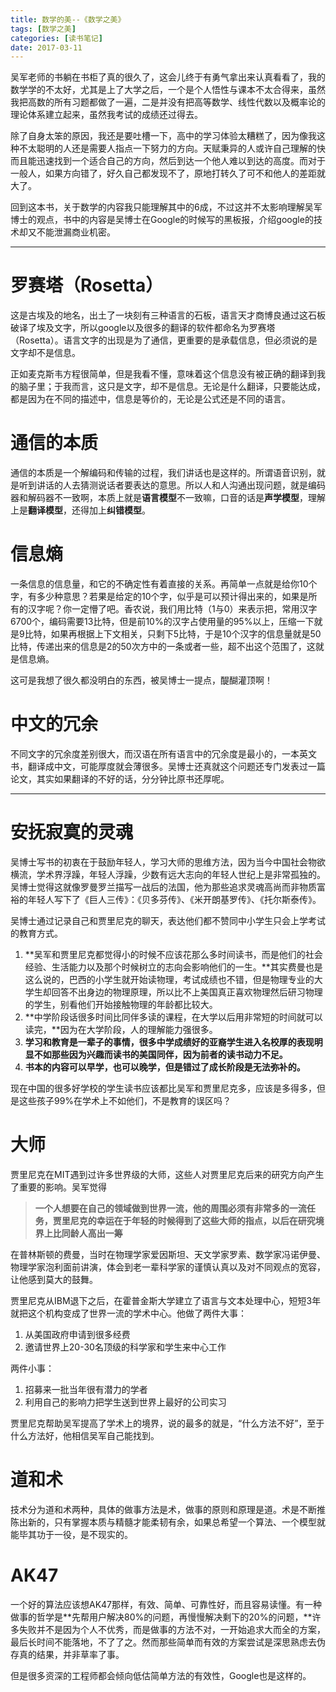 ```yaml
---
title: 数学的美--《数学之美》
tags: [数学之美]
categories: [读书笔记]
date: 2017-03-11
---
```


吴军老师的书躺在书柜了真的很久了，这会儿终于有勇气拿出来认真看看了，我的数学学的不太好，尤其是上了大学之后，一个是个人悟性与课本不太合得来，虽然我把高数的所有习题都做了一遍，二是并没有把高等数学、线性代数以及概率论的理论体系建立起来，虽然我考试的成绩还过得去。

除了自身太笨的原因，我还是要吐槽一下，高中的学习体验太糟糕了，因为像我这种不太聪明的人还是需要人指点一下努力的方向。天赋秉异的人或许自己理解的快而且能迅速找到一个适合自己的方向，然后到达一个他人难以到达的高度。而对于一般人，如果方向错了，好久自己都发现不了，原地打转久了可不和他人的差距就大了。

回到这本书，关于数学的内容我只能理解其中的6成，不过这并不太影响理解吴军博士的观点，书中的内容是吴博士在Google的时候写的黑板报，介绍google的技术却又不能泄漏商业机密。

<!-- more -->
***
# 罗赛塔（Rosetta）
这是古埃及的地名，出土了一块刻有三种语言的石板，语言天才商博良通过这石板破译了埃及文字，所以google以及很多的翻译的软件都命名为罗赛塔（Rosetta）。语言文字的出现是为了通信，更重要的是承载信息，但必须说的是文字却不是信息。

正如麦克斯韦方程很简单，但是我看不懂，意味着这个信息没有被正确的翻译到我的脑子里；于我而言，这只是文字，却不是信息。无论是什么翻译，只要能达成，都是因为在不同的描述中，信息是等价的，无论是公式还是不同的语言。

# 通信的本质
通信的本质是一个解编码和传输的过程，我们讲话也是这样的。所谓语音识别，就是听到讲话的人去猜测说话者要表达的意思。所以人和人沟通出现问题，就是编码器和解码器不一致啊，本质上就是**语言模型**不一致嘛，口音的话是**声学模型**，理解上是**翻译模型**，还得加上**纠错模型**。

# 信息熵
一条信息的信息量，和它的不确定性有着直接的关系。再简单一点就是给你10个字，有多少种意思？若果是给定的10个字，似乎是可以预计得出来的，如果是所有的汉字呢？你一定懵了吧。香农说，我们用比特（1与0）来表示把，常用汉字6700个，编码需要13比特，但是前10%的汉字占使用量的95%以上，压缩一下就是9比特，如果再根据上下文相关，只剩下5比特，于是10个汉字的信息量就是50比特，传递出来的信息是2的50次方中的一条或者一些，超不出这个范围了，这就是信息熵。

这可是我想了很久都没明白的东西，被吴博士一提点，醍醐灌顶啊！

# 中文的冗余
不同文字的冗余度差别很大，而汉语在所有语言中的冗余度是最小的，一本英文书，翻译成中文，可能厚度就会薄很多。吴博士还真就这个问题还专门发表过一篇论文，其实如果翻译的不好的话，分分钟比原书还厚呢。
***
# 安抚寂寞的灵魂
吴博士写书的初衷在于鼓励年轻人，学习大师的思维方法，因为当今中国社会物欲横流，学术界浮躁，年轻人浮躁，少数有远大志向的年轻人世纪上是非常孤独的。吴博士觉得这就像罗曼罗兰描写一战后的法国，他为那些追求灵魂高尚而非物质富裕的年轻人写下了《巨人三传》：《贝多芬传》、《米开朗基罗传》、《托尔斯泰传》。

吴博士通过记录自己和贾里尼克的聊天，表达他们都不赞同中小学生只会上学考试的教育方式。
1. **吴军和贾里尼克都觉得小的时候不应该花那么多时间读书，而是他们的社会经验、生活能力以及那个时候树立的志向会影响他们的一生。**其实费曼也是这么说的，巴西的小学生就开始读物理，考试成绩也不错，但是物理专业的大学生却回答不出身边的物理原理，所以比不上美国真正喜欢物理然后研习物理的学生，别看他们开始接触物理的年龄都比较大。
2. **中学阶段话很多时间比同伴多读的课程，在大学以后用非常短的时间就可以读完，**因为在大学阶段，人的理解能力强很多。
3. **学习和教育是一辈子的事情，很多中学成绩好的亚裔学生进入名校厚的表现明显不如那些因为兴趣而读书的美国同伴，因为前者的读书动力不足。**
4. **书本的内容可以早学，也可以晚学，但是错过了成长阶段是无法弥补的。**

现在中国的很多好学校的学生读书应该都比吴军和贾里尼克多，应该是多得多，但是这些孩子99%在学术上不如他们，不是教育的误区吗？

# 大师
贾里尼克在MIT遇到过许多世界级的大师，这些人对贾里尼克后来的研究方向产生了重要的影响。吴军觉得
>**一个人想要在自己的领域做到世界一流，他的周围必须有非常多的一流任务，贾里尼克的幸运在于年轻的时候得到了这些大师的指点，以后在研究境界上比同龄人高出一筹**

在普林斯顿的费曼，当时在物理学家爱因斯坦、天文学家罗素、数学家冯诺伊曼、物理学家泡利面前讲演，体会到老一辈科学家的谨慎认真以及对不同观点的宽容，让他感到莫大的鼓舞。

贾里尼克从IBM退下之后，在霍普金斯大学建立了语言与文本处理中心，短短3年就把这个机构变成了世界一流的学术中心。他做了两件大事：
1. 从美国政府申请到很多经费
2. 邀请世界上20-30名顶级的科学家和学生来中心工作

两件小事：
1. 招募来一批当年很有潜力的学者
2. 利用自己的影响力把学生送到世界上最好的公司实习

贾里尼克帮助吴军提高了学术上的境界，说的最多的就是，“什么方法不好”，至于什么方法好，他相信吴军自己能找到。

# 道和术
技术分为道和术两种，具体的做事方法是术，做事的原则和原理是道。术是不断推陈出新的，只有掌握本质与精髓才能柔韧有余，如果总希望一个算法、一个模型就能毕其功于一役，是不现实的。

# AK47
一个好的算法应该想AK47那样，有效、简单、可靠性好，而且容易读懂。有一种做事的哲学是**先帮用户解决80%的问题，再慢慢解决剩下的20%的问题，**许多失败并不是因为个人不优秀，而是做事的方法不对，一开始追求大而全的方案，最后长时间不能落地，不了了之。然而那些简单而有效的方案尝试是深思熟虑去伪存真的结果，并非草率了事。

但是很多资深的工程师都会倾向低估简单方法的有效性，Google也是这样的。
